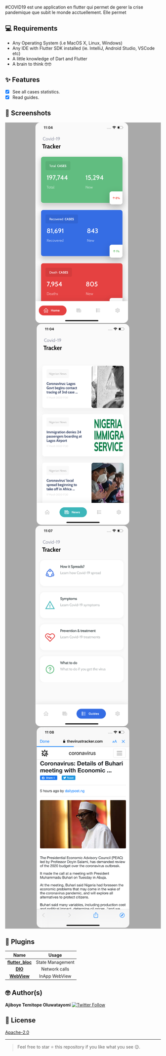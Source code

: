 #COVID19 est une application en flutter qui permet de gerer la crise pandemique que subit le monde acctuellement.
Elle permet 

## 💻 Requirements
* Any Operating System (i.e MacOS X, Linux, Windows)
* Any IDE with Flutter SDK installed (ie. IntelliJ, Android Studio, VSCode etc)
* A little knowledge of Dart and Flutter
* A brain to think 🤓🤓

## ✨ Features
- [x] See all cases statistics.
- [x] Read guides.

## 📸 Screenshots
<div style="background-color:rgb(169,169,169); text-align:center">
<img src="screenshots/ss1.png" width="300" style="border-radius: 15px">
&nbsp;
<img src="screenshots/ss2.png" width="300" style="border-radius: 15px">
</div>


<div style="background-color:rgb(169,169,169); text-align:center">
<img src="screenshots/ss3.png" width="300" style="border-radius: 15px">
&nbsp;
<img src="screenshots/ss4.png" width="300" style="border-radius: 15px">
</div>

## 🔌 Plugins
| Name | Usage |
|:------:|:-------:|
|[**flutter_bloc**](https://pub.dev/packages/flutter_bloc)| State Management|
|[**DIO**](https://pub.dev/packages/dio)| Network calls|
|[**WebView**](https://pub.dev/packages/webview_flutter)| InApp WebView|


## 🤓 Author(s)
**Ajiboye Temitope Oluwatayomi** [![Twitter Follow](https://img.shields.io/twitter/follow/olu_tayormi?label=Follow&style=social)](https://twitter.com/olu_tayormi)



## 🔖 License
[Apache-2.0](https://github.com/tayormi/covid_tracker/blob/master/LICENSE)

***
> Feel free to star ⭐ this repository if you like what you see 😉.
